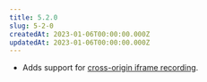 ```yaml
---
title: 5.2.0
slug: 5-2-0
createdAt: 2023-01-06T00:00:00.000Z
updatedAt: 2023-01-06T00:00:00.000Z
---
```


-   Adds support for [cross-origin iframe recording](../6_product-features/1_session-replay/cross-origin-iframes.md).
